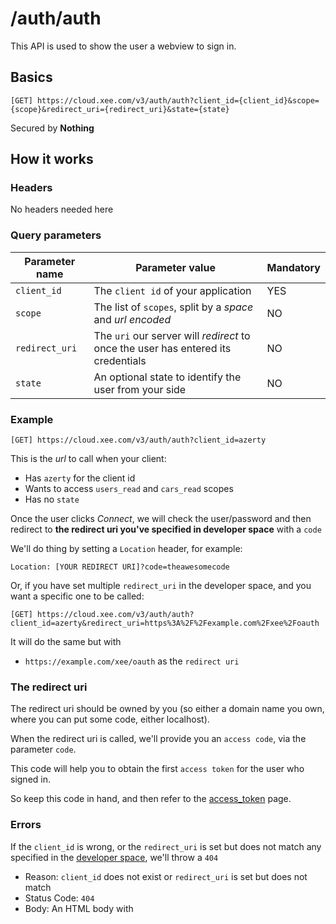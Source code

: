 # /auth/auth

This API is used to show the user a webview to sign in.

## Basics

`[GET] https://cloud.xee.com/v3/auth/auth?client_id={client_id}&scope={scope}&redirect_uri={redirect_uri}&state={state}`

Secured by **Nothing**

## How it works

### Headers

No headers needed here

### Query parameters

|Parameter name|Parameter value|Mandatory|
|---|---|---|
|`client_id`|The `client id` of your application|YES|
|`scope`|The list of `scopes`, split by a *space* and *url encoded*|NO|
|`redirect_uri`|The `uri` our server will *redirect* to once the user has entered its credentials|NO|
|`state`|An optional state to identify the user from your side|NO|


### Example

`[GET] https://cloud.xee.com/v3/auth/auth?client_id=azerty`

This is the *url* to call when your client:

- Has `azerty` for the client id
- Wants to access `users_read` and `cars_read` scopes
- Has no `state`

Once the user clicks *Connect*, we will check the user/password and then redirect to **the redirect uri you've specified in developer space** with a `code`

We'll do thing by setting a `Location` header, for example:

`Location: [YOUR REDIRECT URI]?code=theawesomecode`

Or, if you have set multiple `redirect_uri` in the developer space, and you want a specific one to be called:

`[GET] https://cloud.xee.com/v3/auth/auth?client_id=azerty&redirect_uri=https%3A%2F%2Fexample.com%2Fxee%2Foauth`

It will do the same but with

- `https://example.com/xee/oauth` as the `redirect uri`

### The redirect uri

The redirect uri should be owned by you (so either a domain name you own, where you can put some code, either localhost).

When the redirect uri is called, we'll provide you an `access code`, via the parameter `code`.

This code will help you to obtain the first `access token` for the user who signed in.

So keep this code in hand, and then refer to the [access_token](access_token.md) page.

### Errors

If the `client_id` is wrong, or the `redirect_uri` is set but does not match any specified in the [developer space](https://dev.xee.com), we'll throw a `404`

- Reason: `client_id` does not exist or `redirect_uri` is set but does not match
- Status Code: `404`
- Body: An HTML body with
